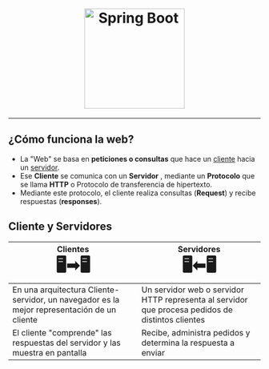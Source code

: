 
<h1 align="center">
  <img src="https://img.shields.io/static/v1?label=&message=Spring-Boot&color=grey&logo=spring" alt="Spring Boot" width="200">
</h1>


___

## ¿Cómo funciona la web?

* La "Web" se basa en  __peticiones o consultas__   que hace un <u>cliente</u> hacia un <u>servidor</u>.
* Ese  __Cliente__  se comunica con un  __Servidor__ , mediante un  __Protocolo__ que se llama __HTTP__ o Protocolo de transferencia de hipertexto.
* Mediante este protocolo, el cliente realiza consultas (__Request__) y recibe respuestas (__responses__).

## Cliente y Servidores

| <div align="center"><b>Clientes</b> <h1 style="padding:0;margin:0;">🖥️➡🖥</h1> </div>                                  | <div align="center"><b>Servidores</b> <h1 style="padding:0;margin:0;">🖥️⬅🖥</h1> </div>                                            |
|---------------------------------------------------------------------------------------------|------------------------------------------------------------------------------------------------------------|
| En una arquitectura Cliente-servidor, un navegador es la mejor representación de un cliente | Un servidor web o servidor HTTP representa al servidor que procesa pedidos de distintos clientes            |
| El cliente "comprende" las respuestas del servidor y las muestra en pantalla                | Recibe, administra pedidos y determina la respuesta a enviar                                                |









